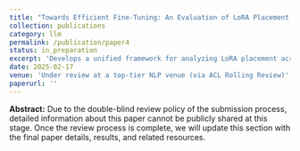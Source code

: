 ```yaml
---
title: "Towards Efficient Fine-Tuning: An Evaluation of LoRA Placement in LLMs"
collection: publications
category: llm
permalink: /publication/paper4
status: in_preparation
excerpt: 'Develops a unified framework for analyzing LoRA placement across large language models, jointly evaluating accuracy, efficiency, and memory trade-offs to identify optimal fine-tuning strategies under different resource constraints'
date: 2025-02-17
venue: 'Under review at a top-tier NLP venue (via ACL Rolling Review)'
paperurl: ''
---
```


**Abstract:** Due to the double-blind review policy of the submission process, detailed information about this paper cannot be publicly shared at this stage.  Once the review process is complete, we will update this section with the final paper details, results, and related resources.
